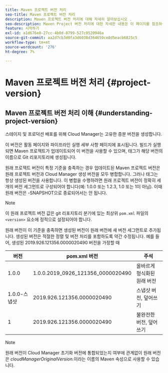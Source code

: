 ```yaml
---
title: Maven 프로젝트 버전 처리
seo-title: Maven 프로젝트 버전 처리
description: Maven 프로젝트 버전 처리에 대해 자세히 알아보십시오 .
seo-description: Maven Project 버전 처리에 대한 자세한 내용은 이 페이지를 참조하십시오.
feature: 시작하기
exl-id: a1d676e0-27cc-4b0d-8799-527c0520946a
source-git-commit: aa2d7cb3d0fa3d6038d364659ce8d5eacb6825c5
workflow-type: tm+mt
source-wordcount: '276'
ht-degree: 7%

---
```


# Maven 프로젝트 버전 처리 {#project-version}

## Maven 프로젝트 버전 처리 이해 {#understanding-project-version}

스테이지 및 프로덕션 배포를 위해 Cloud Manager는 고유한 증분 버전을 생성합니다.

이 버전은 활동 페이지와 파이프라인 실행 세부 사항 페이지에 표시됩니다. 빌드가 실행되면 Maven 프로젝트가 업데이트되어 이 버전을 사용할 수 있으며, 태그가 해당 버전의 이름으로 Git 리포지토리에 생성됩니다.

원래 프로젝트 버전이 특정 기준을 충족하는 경우 업데이트된 Maven 프로젝트 버전은 원래 프로젝트 버전과 Cloud Manager 생성 버전을 모두 병합합니다. 그러나 태그는 항상 생성된 버전을 사용합니다. 이 병합을 수행하려면 원래 프로젝트 버전이 정확히 세 개의 버전 세그먼트로 구성되어야 합니다(예: 1.0.0 또는 1.2.3, 1.0 또는 1이 아님). 이때 원래 버전은 -SNAPSHOT으로 종료되어서는 안 됩니다.

>[!NOTE]
>이 원래 프로젝트 버전 값은 git 리포지토리 분기에 있는 최상위 `pom.xml` 파일의 `<version>` 요소에 정적으로 설정되어야 합니다.

원래 버전이 이 기준을 충족하면 생성된 버전이 원래 버전에 새 버전 세그먼트로 추가됩니다. 생성된 버전은 적절한 정렬 및 버전 처리를 포함하도록 약간 수정됩니다. 예를 들어, 생성된 2019.926.121356.0000020490 버전을 가정할 때

| **버전** | **pom.xml 버전** | **주석** |
|---|---|---|
| 1.0.0 | 1.0.0.2019_0926_121356_0000020490 | 올바르게 형식화된 원래 버전 |
| 1.0.0-스냅샷 | 2019.926.121356.0000020490 | 스냅샷 버전, 덮어쓰기 |
| 1 | 2019.926.121356.0000020490 | 불완전한 버전, 덮어쓰기 |

>[!NOTE]
>
>원래 버전이 Cloud Manager 초기화 버전에 통합되었는지 여부에 관계없이 원래 버전은 *cloudManagerOriginalVersion.*&#x200B;이라는 이름의 Maven 속성으로 사용할 수 있습니다.
